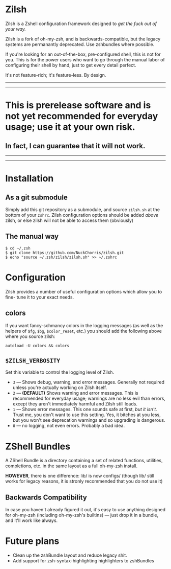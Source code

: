 # Zilsh
Zilsh is a Zshell configuration framework designed to *get the fuck out of your
way.*


Zilsh is a fork of oh-my-zsh, and is backwards-compatible, but the legacy
systems are permanantly deprecated.  Use zshbundles where possible.

If you're looking for an out-of-the-box, pre-configured shell, this is not for
you.  This is for the power users who want to go through the manual labor of
configuring their shell by hand, just to get every detail perfect.

It's not feature-rich; it's feature-less.  By design.

-----
-----

# This is prerelease software and is not yet recommended for everyday usage; use it at your own risk.
## In fact, I can guarantee that it will not work.

-----
-----

# Installation
## As a git submodule
Simply add this git repository as a submodule, and source `zilsh.sh` at the
bottom of your `zshrc`. Zilsh configuration options should be added *above*
zilsh, or else zilsh will not be able to access them (obviously)

## The manual way

	$ cd ~/.zsh
	$ git clone https://github.com/NuckChorris/zilsh.git
	$ echo "source ~/.zsh/zilsh/zilsh.sh" >> ~/.zshrc

# Configuration
Zilsh provides a number of useful configuration options which allow you to fine-
tune it to your exact needs.

## colors
If you want fancy-schmancy colors in the logging messages (as well as the
helpers of `$fg`, `$bg`, `$color_reset`, etc.) you should add the following
above where you source zilsh:

	autoload -U colors && colors

## `$ZILSH_VERBOSITY`
Set this variable to control the logging level of Zilsh.
 * `3` — Shows debug, warning, and error messages.  Generally not required
 unless you're actually working on Zilsh itself.
 * `2` — **(DEFAULT)** Shows warning and error messages. This is recommended for
 everyday usage; warnings are no less evil than errors, except they aren't
 immediately harmful and Zilsh still loads.
 * `1` — Shows error messages.  This one sounds safe at first, *but it isn't.*
 Trust me, you don't want to use this setting.  Yes, it bitches at you less, but
 you won't see deprecation warnings and so upgrading is dangerous.
 * `0` — no logging, not even errors.  Probably a bad idea.

# ZShell Bundles
A ZShell Bundle is a directory containing a set of related functions, utilities,
completions, etc. in the same layout as a full oh-my-zsh install.

**HOWEVER**, there is one difference: lib/ is now configs/ (though lib/ still
works for legacy reasons, it is stronly recommended that you do not use it)

## Backwards Compatibility
In case you haven't already figured it out, it's easy to use anything designed
for oh-my-zsh (including oh-my-zsh's builtins) — just drop it in a bundle, and
it'll work like always.

# Future plans
 * Clean up the zshBundle layout and reduce legacy shit.
 * Add support for zsh-syntax-highlighting highlighters to zshBundles
